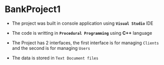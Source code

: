 # BankProject1

+ The project was built in console application using **`Visual Studio`** IDE

+ The code is writting in **`Procedural Programming`** using **C++** language

+ The Project has 2 interfaces, the first interface is for managing `Clients` and the second is for managing `Users`

+ The data is stored in `Text Document files`

